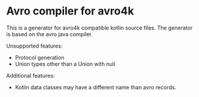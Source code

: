 # Avro compiler for avro4k

This is a generator for avro4k compatible kotlin source files. The generator is based on 
the avro java compiler.

Unsupported features:
- Protocol generation
- Union types other than a Union with null

Additional features:
- Kotlin data classes may have a different name than avro records.
